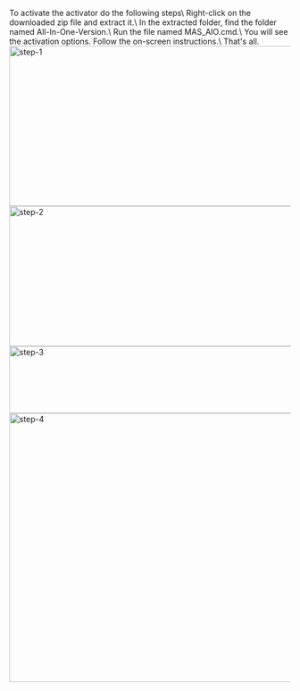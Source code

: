 To activate the activator do the following steps\\
Right-click on the downloaded zip file and extract it.\\
In the extracted folder, find the folder named All-In-One-Version.\\
Run the file named MAS_AIO.cmd.\\
You will see the activation options. Follow the on-screen instructions.\\
That's all.
<img width="896" height="287" alt="step-1" src="https://github.com/user-attachments/assets/38997cc8-0bb0-4878-b699-3356c6dd10ea" />
<img width="896" height="251" alt="step-2" src="https://github.com/user-attachments/assets/10ce90b9-a5f2-4363-9b8e-9800b52419b4" />
<img width="871" height="120" alt="step-3" src="https://github.com/user-attachments/assets/5a9fd8b2-6fec-4bf8-9201-c96131af9e3f" />
<img width="648" height="482" alt="step-4" src="https://github.com/user-attachments/assets/ae0c2ce0-c087-4efc-bd42-1f8391ab4725" />
